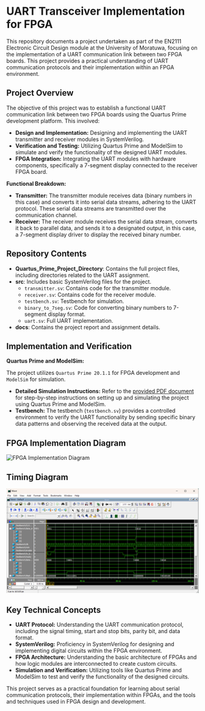 # UART Transceiver Implementation for FPGA

This repository documents a project undertaken as part of the EN2111 Electronic Circuit Design module at the University of Moratuwa, focusing on the implementation of a UART communication link between two FPGA boards. This project provides a practical understanding of UART communication protocols and their implementation within an FPGA environment.

## Project Overview

The objective of this project was to establish a functional UART communication link between two FPGA boards using the Quartus Prime development platform. This involved:

* **Design and Implementation:** Designing and implementing the UART transmitter and receiver modules in SystemVerilog.
* **Verification and Testing:** Utilizing Quartus Prime and ModelSim to simulate and verify the functionality of the designed UART modules.
* **FPGA Integration:** Integrating the UART modules with hardware components, specifically a 7-segment display connected to the receiver FPGA board.

**Functional Breakdown:**

* **Transmitter:** The transmitter module receives data (binary numbers in this case) and converts it into serial data streams, adhering to the UART protocol. These serial data streams are transmitted over the communication channel. 
* **Receiver:** The receiver module receives the serial data stream, converts it back to parallel data, and sends it to a designated output, in this case, a 7-segment display driver to display the received binary number.

## Repository Contents
- **Quartus_Prime_Project_Directory**: Contains the full project files, including directories related to the UART assignment.
- **src**: Includes basic SystemVerilog files for the project.
  - `transmitter.sv`: Contains code for the transmitter module.
  - `receiver.sv`: Contains code for the receiver module.
  - `testbench.sv`: Testbench for simulation.
  - `binary_to_7seg.sv`: Code for converting binary numbers to 7-segment display format.
  - `uart.sv`: Full UART implementation.
- **docs**: Contains the project report and assignment details.

## Implementation and Verification

**Quartus Prime and ModelSim:**

The project utilizes `Quartus Prime 20.1.1` for FPGA development and `ModelSim` for simulation. 

* **Detailed Simulation Instructions:**  Refer to the [provided PDF document](docs/Simulation%20Using%20Quartus%20and%20ModelSim.pdf) for step-by-step instructions on setting up and simulating the project using Quartus Prime and ModelSim.
* **Testbench:** The testbench (`testbench.sv`) provides a controlled environment to verify the UART functionality by sending specific binary data patterns and observing the received data at the output.

## FPGA Implementation Diagram
![FPGA Implementation Diagram](fpga_implementation_diagram_link_here)

## Timing Diagram
![Timing Diagram](docs/timing_diagram.png)

## Key Technical Concepts

* **UART Protocol:**  Understanding the UART communication protocol, including the signal timing, start and stop bits, parity bit, and data format.
* **SystemVerilog:** Proficiency in SystemVerilog for designing and implementing digital circuits within the FPGA environment.
* **FPGA Architecture:** Understanding the basic architecture of FPGAs and how logic modules are interconnected to create custom circuits.
* **Simulation and Verification:** Utilizing tools like Quartus Prime and ModelSim to test and verify the functionality of the designed circuits.

This project serves as a practical foundation for learning about serial communication protocols, their implementation within FPGAs, and the tools and techniques used in FPGA design and development.

